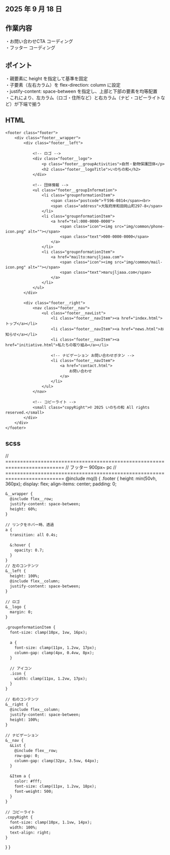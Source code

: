## 2025 年 9 月 18 日

## 作業内容

・お問い合わせCTA コーディング<br>
・フッター コーディング

## ポイント
・親要素に height を指定して基準を固定<br>
・子要素（左右カラム）を flex-direction: column に設定<br>
・justify-content: space-between を指定し、上部と下部の要素を均等配置<br>
・これにより、左カラム（ロゴ・住所など）と右カラム（ナビ・コピーライトなど）が下端で揃う

## HTML
   <!-- フッター -->
    <footer class="footer">
        <div class="footer__wrapper">
            <div class="footer__left">

                <!-- ロゴ -->
                <div class="footer__logo">
                    <p class="footer__groupActivities">自然・動物保護団体</p>
                    <h2 class="footer__logoTitle">いのちの和</h2>
                </div>

                <!-- 団体情報 -->
                <ul class="footer__groupInformation">
                    <li class="groupnformationItem">
                        <span class="postcode">〒596-0814</span><br>
                        <span class="address">大阪府岸和田岡山町297-8</span>
                    </li>
                    <li class="groupnformationItem">
                        <a href="tel:000-0000-0000">
                            <span class="icon"><img src="img/common/phone-icon.png" alt=""></span>
                            <span class="text">000-0000-0000</span>
                        </a>
                    </li>
                    <li class="groupnformationItem">
                        <a href="mailto:marujljaaa.com">
                            <span class="icon"><img src="img/common/mail-icon.png" alt=""></span>
                            <span class="text">marujljaaa.com</span>
                        </a>
                    </li>
                </ul>
            </div>

            <div class="footer__right">
                <nav class="footer__nav">
                    <ul class="footer__navList">
                        <li class="footer__navItem"><a href="index.html">トップ</a></li>
                        <li class="footer__navItem"><a href="news.html">お知らせ</a></li>
                        <li class="footer__navItem"><a href="initiative.html">私たちの取り組み</a></li>

                        <!-- ナビゲーション お問い合わせボタン -->
                        <li class="footer__navItem">
                            <a href="contact.html">
                                お問い合わせ
                            </a>
                        </li>
                    </ul>
                </nav>

                <!-- コピーライト -->
                <small class="copyRight">© 2025 いのちの和 All rights reserved.</small>
            </div>
        </div>
    </footer>

## scss
// ==========================================================================
// フッター 900px~ pc
// ==========================================================================
@include mq(l) {
  .footer {
    height: min(50vh, 360px);
    display: flex;
    align-items: center;
    padding: 0;

    &__wrapper {
      @include flex__row;
      justify-content: space-between;
      height: 60%;
    }

    // リンクをホバー時、透過
    a {
      transition: all 0.4s;

      &:hover {
        opacity: 0.7;
      }
    }
    // 左のコンテンツ
    &__left {
      height: 100%;
      @include flex__column;
      justify-content: space-between;
    }

    // ロゴ
    &__logo {
      margin: 0;
    }

    .groupnformationItem {
      font-size: clamp(10px, 1vw, 16px);

      a {
        font-size: clamp(11px, 1.2vw, 17px);
        column-gap: clamp(4px, 0.4vw, 8px);
      }

      // アイコン
      .icon {
        width: clamp(11px, 1.2vw, 17px);
      }
    }

    // 右のコンテンツ
    &__right {
      @include flex__column;
      justify-content: space-between;
      height: 100%;
    }

    // ナビゲーション
    &__nav {
      &List {
        @include flex__row;
        row-gap: 0;
        column-gap: clamp(32px, 3.5vw, 64px);
      }

      &Item a {
        color: #fff;
        font-size: clamp(11px, 1.2vw, 18px);
        font-weight: 500;
      }
    }

    // コピーライト
    .copyRight {
      font-size: clamp(10px, 1.1vw, 14px);
      width: 100%;
      text-align: right;
    }
  }
}
